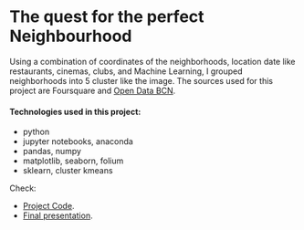 # The quest for the perfect Neighbourhood

Using a combination of coordinates of the neighborhoods, location date like restaurants, cinemas, clubs, and Machine Learning, I grouped neighborhoods into 5 cluster like the image. The sources used for this project are Foursquare and [Open Data BCN](https://opendata-ajuntament.barcelona.cat/es/).

#### Technologies used in this project:
- python
- jupyter notebooks, anaconda
- pandas,  numpy
- matplotlib, seaborn, folium
- sklearn, cluster kmeans

Check:

* [Project Code](https://github.com/HannaLAguilar/The-Battle-of-the-neighborhoods-Barcelona/blob/master/Project%20Code.ipynb).
* [Final presentation](https://github.com/HannaLAguilar/The-Battle-of-the-neighborhoods-Barcelona/blob/master/Presentation_HLA.pdf).

